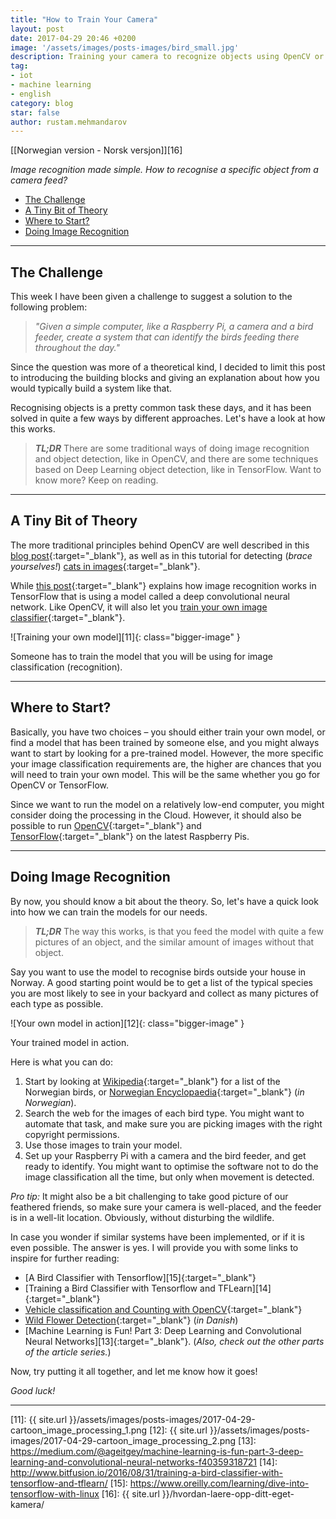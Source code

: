 ```yaml
---
title: "How to Train Your Camera"
layout: post
date: 2017-04-29 20:46 +0200
image: '/assets/images/posts-images/bird_small.jpg'
description: Training your camera to recognize objects using OpenCV or TensorFlow
tag:
- iot
- machine learning
- english
category: blog
star: false
author: rustam.mehmandarov
---
```

[\[Norwegian version - Norsk versjon\]][16]

_Image recognition made simple. How to recognise a specific object from a camera feed?_

- [The Challenge](#the-challenge)
- [A Tiny Bit of Theory](#a-tiny-bit-of-theory)
- [Where to Start?](#where-to-start)
- [Doing Image Recognition](#doing-image-recognition)

---

## The Challenge

This week I have been given a challenge to suggest a solution to the following problem:

> *"Given a simple computer, like a Raspberry Pi, a camera and a bird feeder, create a system that can identify the birds feeding there throughout the day."*

Since the question was more of a theoretical kind, I decided to limit this post to introducing the building blocks and giving an explanation about how you would typically build a system like that.

Recognising objects is a pretty common task these days, and it has been solved in quite a few ways by different approaches. Let's have a look at how this works.

> _**TL;DR**_ There are some traditional ways of doing image recognition and object detection, like in OpenCV, and there are some techniques based on Deep Learning object detection, like in TensorFlow. Want to know more? Keep on reading.

---

## A Tiny Bit of Theory

The more traditional principles behind OpenCV are well described in this [blog post][1]{:target="_blank"}, as well as in this tutorial for detecting (*brace yourselves!*) [cats in images][2]{:target="_blank"}.

While [this post][4]{:target="_blank"} explains how image recognition works in TensorFlow that is using a model called a deep convolutional neural network. Like OpenCV, it will also let you [train your own image classifier][3]{:target="_blank"}.

![Training your own model][11]{: class="bigger-image" }
<figcaption class = "caption">Someone has to train the model that you will be using for image classification (recognition).</figcaption>

---

## Where to Start?

Basically, you have two choices – you should either train your own model, or find a model that has been trained by someone else, and you might always want to start by looking for a pre-trained model. However, the more specific your image classification requirements are, the higher are chances that you will need to train your own model. This will be the same whether you go for OpenCV or TensorFlow.

Since we want to run the model on a relatively low-end computer, you might consider doing the processing in the Cloud. However, it should also be possible to run [OpenCV][5]{:target="_blank"} and [TensorFlow][6]{:target="_blank"} on the latest Raspberry Pis.

---

## Doing Image Recognition

By now, you should know a bit about the theory. So, let's have a quick look into how we can train the models for our needs. 

> _**TL;DR**_ The way this works, is that you feed the model with quite a few pictures of an object, and the similar amount of images without that object.

Say you want to use the model to recognise birds outside your house in Norway. A good starting point would be to get a list of the typical species you are most likely to see in your backyard and collect as many pictures of each type as possible. 

![Your own model in action][12]{: class="bigger-image" }
<figcaption class = "caption">Your trained model in action.</figcaption>

Here is what you can do:

1. Start by looking at [Wikipedia][7]{:target="_blank"} for a list of the Norwegian birds, or [Norwegian Encyclopaedia][8]{:target="_blank"} (*in Norwegian*).
2. Search the web for the images of each bird type. You might want to automate that task, and make sure you are picking images with the right copyright permissions.
3. Use those images to train your model.
4. Set up your Raspberry Pi with a camera and the bird feeder, and get ready to identify. You might want to optimise the software not to do the image classification all the time, but only when movement is detected. 

*Pro tip:* It might also be a bit challenging to take good picture of our feathered friends, so make sure your camera is well-placed, and the feeder is in a well-lit location. Obviously, without disturbing the wildlife.

In case you wonder if similar systems have been implemented, or if it is even possible. The answer is yes. I will provide you with some links to inspire for further reading:

* [A Bird Classifier with Tensorflow][15]{:target="_blank"}
* [Training a Bird Classifier with Tensorflow and TFLearn][14]{:target="_blank"}
* [Vehicle classification and Counting with OpenCV][9]{:target="_blank"}
* [Wild Flower Detection][10]{:target="_blank"} (*in Danish*)
* [Machine Learning is Fun! Part 3: Deep Learning and Convolutional Neural Networks][13]{:target="_blank"}. (*Also, check out the other parts of the article series.*)

Now, try putting it all together, and let me know how it goes! 

*Good luck!*

---

[1]: http://www.learnopencv.com/image-recognition-and-object-detection-part1/
[2]: http://www.pyimagesearch.com/2016/06/20/detecting-cats-in-images-with-opencv/
[3]: https://research.googleblog.com/2016/03/train-your-own-image-classifier-with.html
[4]: https://www.tensorflow.org/tutorials/image_recognition
[5]: http://www.pyimagesearch.com/2016/04/18/install-guide-raspberry-pi-3-raspbian-jessie-opencv-3/
[6]: https://svds.com/tensorflow-image-recognition-raspberry-pi/
[7]: https://en.wikipedia.org/wiki/List_of_birds_of_Norway
[8]: https://snl.no/Fugler_i_Norge
[9]: https://www.youtube.com/watch?v=S-W9tMZu8PU
[10]: http://www.fyens.dk/article/3141726?fbrefresh=true
[11]: {{ site.url }}/assets/images/posts-images/2017-04-29-cartoon_image_processing_1.png
[12]: {{ site.url }}/assets/images/posts-images/2017-04-29-cartoon_image_processing_2.png
[13]: https://medium.com/@ageitgey/machine-learning-is-fun-part-3-deep-learning-and-convolutional-neural-networks-f40359318721
[14]: http://www.bitfusion.io/2016/08/31/training-a-bird-classifier-with-tensorflow-and-tflearn/
[15]: https://www.oreilly.com/learning/dive-into-tensorflow-with-linux
[16]: {{ site.url }}/hvordan-laere-opp-ditt-eget-kamera/
